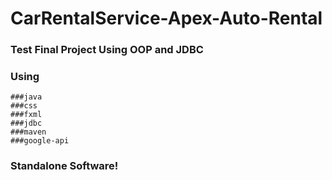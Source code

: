 # CarRentalService-Apex-Auto-Rental

### Test Final Project Using OOP and JDBC

### Using
	###java
	###css
	###fxml
	###jdbc
	###maven
	###google-api
     
### Standalone Software!